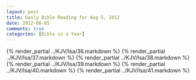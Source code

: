 ```yaml
---
layout: post
title: Daily Bible Reading for Aug 5, 2012
date: 2012-08-05
comments: true
categories: [Bible in a Year]
---
```

{% render_partial ../KJV/Isa/36.markdown %}
{% render_partial ../KJV/Isa/37.markdown %}
{% render_partial ../KJV/Isa/38.markdown %}
{% render_partial ../KJV/Isa/39.markdown %}
{% render_partial ../KJV/Isa/40.markdown %}
{% render_partial ../KJV/Isa/41.markdown %}

